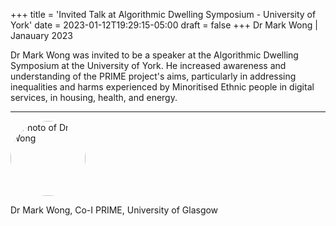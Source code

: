 +++
title = 'Invited Talk at Algorithmic Dwelling Symposium - University of York'
date = 2023-01-12T19:29:15-05:00
draft = false
+++
Dr Mark Wong | Janauary 2023 

Dr Mark Wong was invited to be a speaker at the Algorithmic Dwelling Symposium at the University of York. He increased awareness and understanding of the PRIME project's aims, particularly in addressing inequalities and harms experienced by Minoritised Ethnic people in digital services, in housing, health, and energy.


---

<div class="row" style="margin-bottom:0.5em;">
  <div class="team-image col-lg-2 d-flex align-items-center justify-content-start">
    <img alt="Photo of Dr Wong" src="/images/team/mark-wong.jpeg" style="width:120px;height:120px;object-fit:cover;border-radius:50%;">
  </div>
</div>
<div class="row">
  <div class="team-meta col-lg-2 d-flex align-items-center justify-content-start">
    <p class="team-name mb-0" style="text-align:left;width:100%;">Dr Mark Wong, Co-I PRIME, University of Glasgow</p>
  </div>
</div>